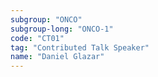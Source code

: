 ```yaml
---
subgroup: "ONCO"
subgroup-long: "ONCO-1"
code: "CT01"
tag: "Contributed Talk Speaker"
name: "Daniel Glazar"
---
```


